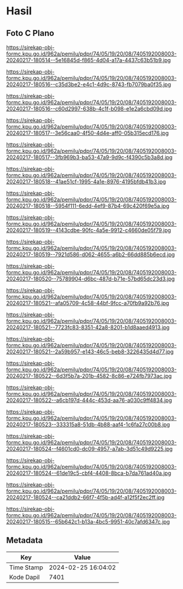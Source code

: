 # Hasil

## Foto C Plano

https://sirekap-obj-formc.kpu.go.id/962a/pemilu/pdpr/74/05/19/20/08/7405192008003-20240217-180514--5e16845d-f865-4d04-a17a-4437c63b51b9.jpg

https://sirekap-obj-formc.kpu.go.id/962a/pemilu/pdpr/74/05/19/20/08/7405192008003-20240217-180516--c35d3be2-e4c1-4d9c-8743-fb7079ba0f35.jpg

https://sirekap-obj-formc.kpu.go.id/962a/pemilu/pdpr/74/05/19/20/08/7405192008003-20240217-180516--c60d2997-638b-4c1f-b098-e1e2a6cbd09d.jpg

https://sirekap-obj-formc.kpu.go.id/962a/pemilu/pdpr/74/05/19/20/08/7405192008003-20240217-180517--3e56caa0-4f50-4d4e-aff0-05b315ecd176.jpg

https://sirekap-obj-formc.kpu.go.id/962a/pemilu/pdpr/74/05/19/20/08/7405192008003-20240217-180517--3fb969b3-ba53-47a9-9d9c-f4390c5b3a8d.jpg

https://sirekap-obj-formc.kpu.go.id/962a/pemilu/pdpr/74/05/19/20/08/7405192008003-20240217-180518--41ae51cf-1995-4a1e-8976-4195bfdb41b3.jpg

https://sirekap-obj-formc.kpu.go.id/962a/pemilu/pdpr/74/05/19/20/08/7405192008003-20240217-180518--5954f111-6edd-4ef9-87b4-69c420f69e5a.jpg

https://sirekap-obj-formc.kpu.go.id/962a/pemilu/pdpr/74/05/19/20/08/7405192008003-20240217-180519--4143cdbe-90fc-4a5e-9912-c4660de05f79.jpg

https://sirekap-obj-formc.kpu.go.id/962a/pemilu/pdpr/74/05/19/20/08/7405192008003-20240217-180519--7921d586-d062-4655-a6b2-66dd885b6ecd.jpg

https://sirekap-obj-formc.kpu.go.id/962a/pemilu/pdpr/74/05/19/20/08/7405192008003-20240217-180520--75789904-d6bc-487d-b71e-57bd65dc23d3.jpg

https://sirekap-obj-formc.kpu.go.id/962a/pemilu/pdpr/74/05/19/20/08/7405192008003-20240217-180521--afa05709-4c58-44bf-9fcc-a70fb9a92b76.jpg

https://sirekap-obj-formc.kpu.go.id/962a/pemilu/pdpr/74/05/19/20/08/7405192008003-20240217-180521--7723fc83-8351-42a8-8201-b1d8aaed4913.jpg

https://sirekap-obj-formc.kpu.go.id/962a/pemilu/pdpr/74/05/19/20/08/7405192008003-20240217-180521--2a59b957-e143-46c5-beb8-3226435d4d77.jpg

https://sirekap-obj-formc.kpu.go.id/962a/pemilu/pdpr/74/05/19/20/08/7405192008003-20240217-180522--6d3f5b7a-201b-4582-8c86-e724fb7973ac.jpg

https://sirekap-obj-formc.kpu.go.id/962a/pemilu/pdpr/74/05/19/20/08/7405192008003-20240217-180522--a6cb197d-444c-453d-aa76-a030c9ff4834.jpg

https://sirekap-obj-formc.kpu.go.id/962a/pemilu/pdpr/74/05/19/20/08/7405192008003-20240217-180523--333315a8-51db-4b88-aaf4-1c6fa27c00b8.jpg

https://sirekap-obj-formc.kpu.go.id/962a/pemilu/pdpr/74/05/19/20/08/7405192008003-20240217-180524--f4601cd0-dc09-4957-a7ab-3d51c49d9225.jpg

https://sirekap-obj-formc.kpu.go.id/962a/pemilu/pdpr/74/05/19/20/08/7405192008003-20240217-180524--61de19c5-cbf4-4408-8bca-b7da761ad40a.jpg

https://sirekap-obj-formc.kpu.go.id/962a/pemilu/pdpr/74/05/19/20/08/7405192008003-20240217-180524--ca21ddb2-66f7-4f5b-ad4f-a12f5f2ec2ff.jpg

https://sirekap-obj-formc.kpu.go.id/962a/pemilu/pdpr/74/05/19/20/08/7405192008003-20240217-180515--65b642c1-b13a-4bc5-9951-40c7afd6347c.jpg


## Metadata

| Key        | Value               |
| ---------- | ------------------- |
| Time Stamp | 2024-02-25 16:04:02 |
| Kode Dapil | 7401                |



